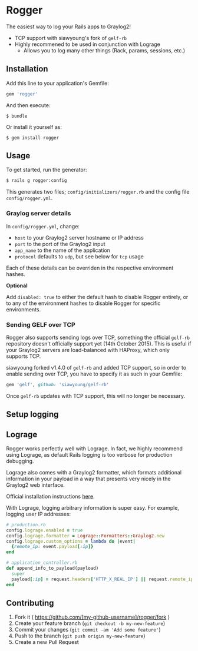 # Rogger

The easiest way to log your Rails apps to Graylog2!

- TCP support with siawyoung's fork of `gelf-rb`
- Highly recommened to be used in conjunction with Lograge
  - Allows you to log many other things (Rack, params, sessions, etc.)

## Installation

Add this line to your application's Gemfile:

```ruby
gem 'rogger'
```

And then execute:

    $ bundle

Or install it yourself as:

    $ gem install rogger

## Usage

To get started, run the generator:

```bash
$ rails g rogger:config
```

This generates two files; `config/initializers/rogger.rb` and the config file `config/rogger.yml`.

### Graylog server details

In `config/rogger.yml`, change:

- `host` to your Graylog2 server hostname or IP address
- `port` to the port of the Graylog2 input
- `app_name` to the name of the application
- `protocol` defaults to `udp`, but see below for `tcp` usage

Each of these details can be overriden in the respective environment hashes.

**Optional**

Add `disabled: true` to either the default hash to disable Rogger entirely, or to any of the environment hashes to disable Rogger for specific environments.

### Sending GELF over TCP

Rogger also supports sending logs over TCP, something the official `gelf-rb` repository doesn't officially support yet (14th October 2015). This is useful if your Graylog2 servers are load-balanced with HAProxy, which only supports TCP.

siawyoung forked v1.4.0 of `gelf-rb` and added TCP support, so in order to enable sending over TCP, you have to specify it as such in your Gemfile:

```ruby
gem 'gelf', github: 'siawyoung/gelf-rb'
```

Once `gelf-rb` updates with TCP support, this will no longer be necessary.

## Setup logging

## Lograge

Rogger works perfectly well with Lograge. In fact, we highly recommend using Lograge, as default Rails logging is too verbose for production debugging. 

Lograge also comes with a Graylog2 formatter, which formats additional information in your payload in a way that presents very nicely in the Graylog2 web interface.

Official installation instructions [here](https://github.com/roidrage/lograge).

With Lograge, logging arbitrary information is super easy. For example, logging user IP addresses:

```ruby
# production.rb
config.lograge.enabled = true
config.lograge.formatter = Lograge::Formatters::Graylog2.new
config.lograge.custom_options = lambda do |event|
  {remote_ip: event.payload[:ip]}
end
```

```ruby
# application_controller.rb
def append_info_to_payload(payload)
  super
  payload[:ip] = request.headers['HTTP_X_REAL_IP'] || request.remote_ip
end
```

## Contributing

1. Fork it ( https://github.com/[my-github-username]/rogger/fork )
2. Create your feature branch (`git checkout -b my-new-feature`)
3. Commit your changes (`git commit -am 'Add some feature'`)
4. Push to the branch (`git push origin my-new-feature`)
5. Create a new Pull Request
